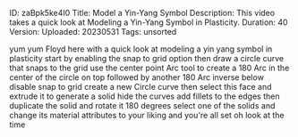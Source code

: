 ID: zaBpk5ke4I0
Title: Model a Yin-Yang Symbol
Description: This video takes a quick look at Modeling a Yin-Yang Symbol in Plasticity.
Duration: 40
Version: 
Uploaded: 20230531
Tags: unsorted

yum yum Floyd here with a quick look at
modeling a yin yang symbol in plasticity
start by enabling the snap to grid
option then draw a circle curve that
snaps to the grid use the center point
Arc tool to create a 180 Arc in the
center of the circle on top followed by
another 180 Arc inverse below disable
snap to grid create a new Circle curve
then select this face and extrude it to
generate a solid hide the curves add
fillets to the edges then duplicate the
solid and rotate it 180 degrees select
one of the solids and change its
material attributes to your liking and
you're all set oh look at the time

